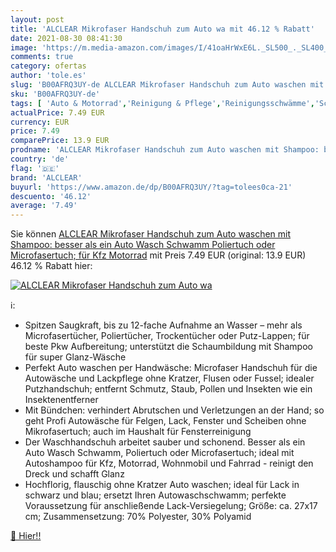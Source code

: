 ```yaml
---
layout: post
title: 'ALCLEAR Mikrofaser Handschuh zum Auto wa mit 46.12 % Rabatt'
date: 2021-08-30 08:41:30
image: 'https://m.media-amazon.com/images/I/41oaHrWxE6L._SL500_._SL400_.jpg'
comments: true
category: ofertas
author: 'tole.es'
slug: 'B00AFRQ3UY-de ALCLEAR Mikrofaser Handschuh zum Auto waschen mit Shampoo:...'
sku: 'B00AFRQ3UY-de'
tags: [ 'Auto & Motorrad','Reinigung & Pflege','Reinigungsschwämme','Schwämme, Tücher & Bürsten','alclear', ]
actualPrice: 7.49 EUR
currency: EUR
price: 7.49
comparePrice: 13.9 EUR
prodname: 'ALCLEAR Mikrofaser Handschuh zum Auto waschen mit Shampoo: besser als ein Auto Wasch Schwamm  Poliertuch oder Microfasertuch; für Kfz  Motorrad'
country: 'de'
flag: '🇩🇪'
brand: 'ALCLEAR'
buyurl: 'https://www.amazon.de/dp/B00AFRQ3UY/?tag=tolees0ca-21'
descuento: '46.12'
average: '7.49'
---
```


Sie können [ALCLEAR Mikrofaser Handschuh zum Auto waschen mit Shampoo: besser als ein Auto Wasch Schwamm  Poliertuch oder Microfasertuch; für Kfz  Motorrad](https://www.amazon.de/dp/B00AFRQ3UY/?tag=tolees0ca-21) mit Preis 7.49 EUR (original: 13.9 EUR) 46.12 % Rabatt hier:

[![ALCLEAR Mikrofaser Handschuh zum Auto wa](https://m.media-amazon.com/images/I/41oaHrWxE6L._SL500_._SL400_.jpg)](https://www.amazon.de/dp/B00AFRQ3UY/?tag=tolees0ca-21)

ℹ️:

- Spitzen Saugkraft, bis zu 12-fache Aufnahme an Wasser – mehr als Microfasertücher, Poliertücher, Trockentücher oder Putz-Lappen; für beste Pkw Aufbereitung; unterstützt die Schaumbildung mit Shampoo für super Glanz-Wäsche
- Perfekt Auto waschen per Handwäsche: Microfaser Handschuh für die Autowäsche und Lackpflege ohne Kratzer, Flusen oder Fussel; idealer Putzhandschuh; entfernt Schmutz, Staub, Pollen und Insekten wie ein Insektenentferner
- Mit Bündchen: verhindert Abrutschen und Verletzungen an der Hand; so geht Profi Autowäsche für Felgen, Lack, Fenster und Scheiben ohne Mikrofasertuch; auch im Haushalt für Fensterreinigung
- Der Waschhandschuh arbeitet sauber und schonend. Besser als ein Auto Wasch Schwamm, Poliertuch oder Microfasertuch; ideal mit Autoshampoo für Kfz, Motorrad, Wohnmobil und Fahrrad - reinigt den Dreck und schafft Glanz
- Hochflorig, flauschig ohne Kratzer Auto waschen; ideal für Lack in schwarz und blau; ersetzt Ihren Autowaschschwamm; perfekte Voraussetzung für anschließende Lack-Versiegelung; Größe: ca. 27x17 cm; Zusammensetzung: 70% Polyester, 30% Polyamid

[🛒 Hier!!](https://www.amazon.de/dp/B00AFRQ3UY/?tag=tolees0ca-21)
